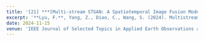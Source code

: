 ```yaml
---
title: '[21] ***[Multi-stream STGAN: A Spatiotemporal Image Fusion Model with Improved Temporal Transferability](https://ieeexplore.ieee.org/abstract/document/10767408)***'
excerpt: '**Lyu, F.**, Yang, Z., Diao, C., Wang, S. (2024). Multistream STGAN: A Spatiotemporal Image Fusion Model With Improved Temporal Transferability. IEEE Journal of Selected Topics in Applied Earth Observations and Remote Sensing. DOI: 10.1109/JSTARS.2024.3506879'
date: 2024-11-15
venue: 'IEEE Journal of Selected Topics in Applied Earth Observations and Remote Sensing'
---
```


